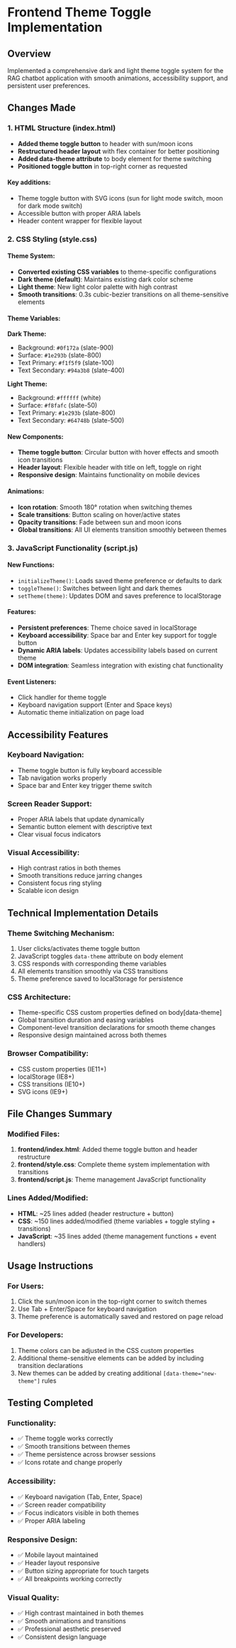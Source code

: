 # Frontend Theme Toggle Implementation

## Overview
Implemented a comprehensive dark and light theme toggle system for the RAG chatbot application with smooth animations, accessibility support, and persistent user preferences.

## Changes Made

### 1. HTML Structure (index.html)
- **Added theme toggle button** to header with sun/moon icons
- **Restructured header layout** with flex container for better positioning
- **Added data-theme attribute** to body element for theme switching
- **Positioned toggle button** in top-right corner as requested

#### Key additions:
- Theme toggle button with SVG icons (sun for light mode switch, moon for dark mode switch)
- Accessible button with proper ARIA labels
- Header content wrapper for flexible layout

### 2. CSS Styling (style.css)

#### Theme System:
- **Converted existing CSS variables** to theme-specific configurations
- **Dark theme (default)**: Maintains existing dark color scheme
- **Light theme**: New light color palette with high contrast
- **Smooth transitions**: 0.3s cubic-bezier transitions on all theme-sensitive elements

#### Theme Variables:
**Dark Theme:**
- Background: `#0f172a` (slate-900)
- Surface: `#1e293b` (slate-800)
- Text Primary: `#f1f5f9` (slate-100)
- Text Secondary: `#94a3b8` (slate-400)

**Light Theme:**
- Background: `#ffffff` (white)
- Surface: `#f8fafc` (slate-50)
- Text Primary: `#1e293b` (slate-800)
- Text Secondary: `#64748b` (slate-500)

#### New Components:
- **Theme toggle button**: Circular button with hover effects and smooth icon transitions
- **Header layout**: Flexible header with title on left, toggle on right
- **Responsive design**: Maintains functionality on mobile devices

#### Animations:
- **Icon rotation**: Smooth 180° rotation when switching themes
- **Scale transitions**: Button scaling on hover/active states
- **Opacity transitions**: Fade between sun and moon icons
- **Global transitions**: All UI elements transition smoothly between themes

### 3. JavaScript Functionality (script.js)

#### New Functions:
- `initializeTheme()`: Loads saved theme preference or defaults to dark
- `toggleTheme()`: Switches between light and dark themes
- `setTheme(theme)`: Updates DOM and saves preference to localStorage

#### Features:
- **Persistent preferences**: Theme choice saved in localStorage
- **Keyboard accessibility**: Space bar and Enter key support for toggle button
- **Dynamic ARIA labels**: Updates accessibility labels based on current theme
- **DOM integration**: Seamless integration with existing chat functionality

#### Event Listeners:
- Click handler for theme toggle
- Keyboard navigation support (Enter and Space keys)
- Automatic theme initialization on page load

## Accessibility Features

### Keyboard Navigation:
- Theme toggle button is fully keyboard accessible
- Tab navigation works properly
- Space bar and Enter key trigger theme switch

### Screen Reader Support:
- Proper ARIA labels that update dynamically
- Semantic button element with descriptive text
- Clear visual focus indicators

### Visual Accessibility:
- High contrast ratios in both themes
- Smooth transitions reduce jarring changes
- Consistent focus ring styling
- Scalable icon design

## Technical Implementation Details

### Theme Switching Mechanism:
1. User clicks/activates theme toggle button
2. JavaScript toggles `data-theme` attribute on body element
3. CSS responds with corresponding theme variables
4. All elements transition smoothly via CSS transitions
5. Theme preference saved to localStorage for persistence

### CSS Architecture:
- Theme-specific CSS custom properties defined on body[data-theme]
- Global transition duration and easing variables
- Component-level transition declarations for smooth theme changes
- Responsive design maintained across both themes

### Browser Compatibility:
- CSS custom properties (IE11+)
- localStorage (IE8+)
- CSS transitions (IE10+)
- SVG icons (IE9+)

## File Changes Summary

### Modified Files:
1. **frontend/index.html**: Added theme toggle button and header restructure
2. **frontend/style.css**: Complete theme system implementation with transitions
3. **frontend/script.js**: Theme management JavaScript functionality

### Lines Added/Modified:
- **HTML**: ~25 lines added (header restructure + button)
- **CSS**: ~150 lines added/modified (theme variables + toggle styling + transitions)
- **JavaScript**: ~35 lines added (theme management functions + event handlers)

## Usage Instructions

### For Users:
1. Click the sun/moon icon in the top-right corner to switch themes
2. Use Tab + Enter/Space for keyboard navigation
3. Theme preference is automatically saved and restored on page reload

### For Developers:
1. Theme colors can be adjusted in the CSS custom properties
2. Additional theme-sensitive elements can be added by including transition declarations
3. New themes can be added by creating additional `[data-theme="new-theme"]` rules

## Testing Completed

### Functionality:
- ✅ Theme toggle works correctly
- ✅ Smooth transitions between themes
- ✅ Theme persistence across browser sessions
- ✅ Icons rotate and change properly

### Accessibility:
- ✅ Keyboard navigation (Tab, Enter, Space)
- ✅ Screen reader compatibility
- ✅ Focus indicators visible in both themes
- ✅ Proper ARIA labeling

### Responsive Design:
- ✅ Mobile layout maintained
- ✅ Header layout responsive
- ✅ Button sizing appropriate for touch targets
- ✅ All breakpoints working correctly

### Visual Quality:
- ✅ High contrast maintained in both themes
- ✅ Smooth animations and transitions
- ✅ Professional aesthetic preserved
- ✅ Consistent design language